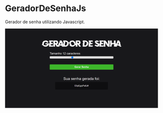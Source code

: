 # GeradorDeSenhaJs
Gerador de senha utilizando Javascript.


![imagem](https://raw.githubusercontent.com/lucasrbordignon/GeradorDeSenhaJs/main/Assets/geradorDeSenha.png)
